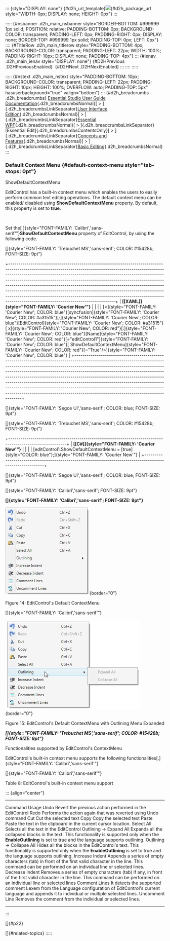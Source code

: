 ::: {style="DISPLAY: none"}
[](ms-xhelp:///?Id=d2h_url_template){#d2h_url_template}![](!package_url!){#d2h_package_url style="WIDTH: 0px; DISPLAY: none; HEIGHT: 0px"}
:::

::::: {#nsbanner .d2h_main_nsbanner style="BORDER-BOTTOM: #999999 1px solid; POSITION: relative; PADDING-BOTTOM: 0px; BACKGROUND-COLOR: transparent; PADDING-LEFT: 0px; PADDING-RIGHT: 0px; DISPLAY: none; BORDER-TOP: #999999 1px solid; PADDING-TOP: 0px; LEFT: 0px"}
:::: {#TitleRow .d2h_main_titlerow style="PADDING-BOTTOM: 4px; BACKGROUND-COLOR: transparent; PADDING-LEFT: 22px; WIDTH: 100%; PADDING-RIGHT: 10px; DISPLAY: none; PADDING-TOP: 4px"}
::: {#ienav .d2h_main_ienav style="DISPLAY: none"}
[](ms-xhelp:///?Id=99987be1-1ff2-4162-9bc1-11724eccca74){#D2HPrevious .D2HPreviousEnabled}  [](ms-xhelp:///?Id=482d7787-6d1f-4293-94fa-6cbec099acc0){#D2HNext .D2HNextEnabled}
:::
::::
:::::

::::: {#nstext .d2h_main_nstext style="PADDING-BOTTOM: 10px; BACKGROUND-COLOR: transparent; PADDING-LEFT: 22px; PADDING-RIGHT: 10px; HEIGHT: 100%; OVERFLOW: auto; PADDING-TOP: 5px" hasuserbackground="true" valign="bottom"}
::: {#d2h_breadcrumbs .d2h_breadcrumbs}
[Essential Studio User Guide Documentation](ms-xhelp:///?Id=12457748-09e3-4d74-a240-8e049cedf030){.d2h_breadcrumbsNormal}[ \> ]{.d2h_breadcrumbsLinkSeparator}[User Interface Edition](ms-xhelp:///?Id=c29296b7-531c-413b-a0ec-488ca1f7f669){.d2h_breadcrumbsNormal}[ \> ]{.d2h_breadcrumbsLinkSeparator}[Essential WPF](ms-xhelp:///?Id=7f4f82c5-151c-4262-94d0-75c4626c77bc){.d2h_breadcrumbsNormal}[ \> ]{.d2h_breadcrumbsLinkSeparator}[Essential Edit]{.d2h_breadcrumbsContentsOnly}[ \> ]{.d2h_breadcrumbsLinkSeparator}[Concepts and Features](ms-xhelp:///?Id=f61feb80-1940-4b18-ab36-1ab89df8b52a){.d2h_breadcrumbsNormal}[ \> ]{.d2h_breadcrumbsLinkSeparator}[Basic Editing](ms-xhelp:///?Id=bd0f1475-d3d2-40f8-9e8e-4001f1f7c6fa){.d2h_breadcrumbsNormal}
:::

### Default Context Menu {#default-context-menu style="tab-stops: 0pt"}

ShowDefaultContextMenu

EditControl has a built-in context menu which enables the users to easily perform common text editing operations. The default context menu can be enabled/ disabled using **ShowDefaultContextMenu** property. By default, this property is set to **true**.

 

Set the[ ]{style="FONT-FAMILY: 'Calibri','sans-serif'"}**ShowDefaultContextMenu** property of EditControl, by using the following code.

[]{style="FONT-FAMILY: 'Trebuchet MS','sans-serif'; COLOR: #15428b; FONT-SIZE: 9pt"} 

+----------------------------------------------------------------------------------------------------------------------------------------------------------------------------------------------------------------------------------------------------------------------------------------------------------------------------------------------------------------------------------------------------------------------------------------------------------------------------------------------------------------------------------------------------------------------------------------------------------------------+
| **[\[XAML\]]{style="FONT-FAMILY: 'Courier New'"}**                                                                                                                                                                                                                                                                                                                                                                                                                                                                                                                                                                   |
|                                                                                                                                                                                                                                                                                                                                                                                                                                                                                                                                                                                                                      |
| [\<]{style="FONT-FAMILY: 'Courier New'; COLOR: blue"}[syncfusion]{style="FONT-FAMILY: 'Courier New'; COLOR: #a31515"}[:]{style="FONT-FAMILY: 'Courier New'; COLOR: blue"}[EditControl]{style="FONT-FAMILY: 'Courier New'; COLOR: #a31515"}[ x]{style="FONT-FAMILY: 'Courier New'; COLOR: red"}[:]{style="FONT-FAMILY: 'Courier New'; COLOR: blue"}[Name]{style="FONT-FAMILY: 'Courier New'; COLOR: red"}[=\"editControl1\"]{style="FONT-FAMILY: 'Courier New'; COLOR: blue"}[ ShowDefaultContextMenu]{style="FONT-FAMILY: 'Courier New'; COLOR: red"}[=\"True\"/\>]{style="FONT-FAMILY: 'Courier New'; COLOR: blue"} |
+----------------------------------------------------------------------------------------------------------------------------------------------------------------------------------------------------------------------------------------------------------------------------------------------------------------------------------------------------------------------------------------------------------------------------------------------------------------------------------------------------------------------------------------------------------------------------------------------------------------------+

[]{style="FONT-FAMILY: 'Segoe UI','sans-serif'; COLOR: blue; FONT-SIZE: 9pt"} 

[]{style="FONT-FAMILY: 'Trebuchet MS','sans-serif'; COLOR: #15428b; FONT-SIZE: 9pt"} 

+----------------------------------------------------------------------------------------------------------+
| **[\[C#\]]{style="FONT-FAMILY: 'Courier New'"}**                                                         |
|                                                                                                          |
| [editControl1.ShowDefaultContextMenu = [true]{style="COLOR: blue"};]{style="FONT-FAMILY: 'Courier New'"} |
+----------------------------------------------------------------------------------------------------------+

[]{style="FONT-FAMILY: 'Segoe UI','sans-serif'; COLOR: blue; FONT-SIZE: 9pt"} 

[]{style="FONT-FAMILY: 'Calibri','sans-serif'; FONT-SIZE: 9pt"} 

**[]{style="FONT-FAMILY: 'Calibri','sans-serif'; FONT-SIZE: 9pt"}** 

![](ImagesExt/image79_16.jpg){border="0"}

Figure 14: EditControl's Default ContextMenu

[]{style="FONT-FAMILY: 'Calibri','sans-serif'"} 

![](ImagesExt/image79_17.jpg){border="0"}

Figure 15: EditControl's Default ContextMenu with Outlining Menu Expanded

***[]{style="FONT-FAMILY: 'Trebuchet MS','sans-serif'; COLOR: #15428b; FONT-SIZE: 9pt"}*** 

Functionalities supported by EditControl's ContextMenu

EditControl's built-in context menu supports the following functionalities[.]{style="FONT-FAMILY: 'Calibri','sans-serif'"}

[]{style="FONT-FAMILY: 'Calibri','sans-serif'"} 

Table 8: EditControl's built-in context menu support

::: {align="center"}
  ---------------------------- -----------------------------------------------------------------------------------------------------------------------------------------------------------------------------
  Command                      Usage
  Undo                         Revert the previous action performed in the EditControl
  Redo                         Performs the action again that was reverted using Undo command
  Cut                          Cut the selected text
  Copy                         Copy the selected text
  Paste                        Paste the text in the clipboard in the current cursor location.
  Select All                   Selects all the text in the EditControl
  Outlining -\> Expand All     Expands all the collapsed blocks in the text. This functionality is supported only when the **EnableOutlining** is set to true and the language supports outlining.
  Outlining -\> Collapse All   Hides all the blocks in the EditControl's text. This functionality is supported only when the **EnableOutlining** is set to true and the language supports outlining.
  Increase Indent              Appends a series of empty characters (tab) in front of the first valid character in the line. This command can be performed on an individual line or selected lines.
  Decrease Indent              Removes a series of empty characters (tab) if any, in front of the first valid character in the line. This command can be performed on an individual line or selected lines
  Comment Lines                It detects the supported comment Lexem from the Language configuration of EditControl's current language and appends it to individual or multiple selected lines.
  Uncomment Line               Removes the comment from the individual or selected lines.
  ---------------------------- -----------------------------------------------------------------------------------------------------------------------------------------------------------------------------
:::

[]{#p22} 

[]{#related-topics}
:::::

